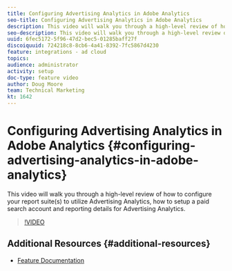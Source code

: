 ```yaml
---
title: Configuring Advertising Analytics in Adobe Analytics
seo-title: Configuring Advertising Analytics in Adobe Analytics
description: This video will walk you through a high-level review of how to configure your report suite(s) to utilize Advertising Analytics, how to setup a paid search account and reporting details for Advertising Analytics. 
seo-description: This video will walk you through a high-level review of how to configure your report suite(s) to utilize Advertising Analytics, how to setup a paid search account and reporting details for Advertising Analytics. 
uuid: 6fec5172-5f96-47d2-bec5-01285baff27f
discoiquuid: 724218c8-8cb6-4a41-8392-7fc5867d4230
feature: integrations - ad cloud
topics: 
audience: administrator
activity: setup
doc-type: feature video
author: Doug Moore
team: Technical Marketing
kt: 1642
---
```


# Configuring Advertising Analytics in Adobe Analytics {#configuring-advertising-analytics-in-adobe-analytics}

This video will walk you through a high-level review of how to configure your report suite(s) to utilize Advertising Analytics, how to setup a paid search account and reporting details for Advertising Analytics.

>[!VIDEO](https://video.tv.adobe.com/v/23119/?quality=12)

## Additional Resources {#additional-resources}

* [Feature Documentation](https://marketing.adobe.com/resources/help/en_US/analytics/advertising/)